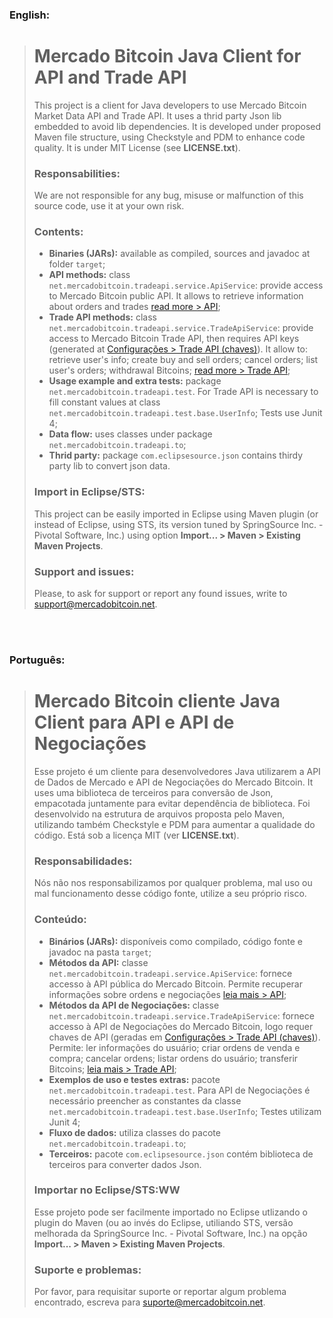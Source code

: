 ### English:

<blockquote>

# Mercado Bitcoin Java Client for API and Trade API

This project is a client for Java developers to use Mercado Bitcoin Market Data API and Trade API. It uses a thrid party Json lib embedded to avoid lib dependencies. It is developed under proposed Maven file structure, using Checkstyle and PDM to enhance code quality. It is under MIT License (see **LICENSE.txt**).


### Responsabilities:

We are not responsible for any bug, misuse or malfunction of this source code, use it at your own risk.


### Contents:
 - **Binaries (JARs):** available as compiled, sources and javadoc at folder ``target``;
 - **API methods:** class ``net.mercadobitcoin.tradeapi.service.ApiService``: provide access to Mercado Bitcoin public API. It allows to retrieve information about orders and trades [read more > API](https://www.mercadobitcoin.net/api/);
 - **Trade API methods:** class ``net.mercadobitcoin.tradeapi.service.TradeApiService``: provide access to Mercado Bitcoin Trade API, then requires API keys (generated at [Configurações > Trade API (chaves)](https://www.mercadobitcoin.net/tapi/configuracoes/)). It allow to: retrieve user's info; create buy and sell orders; cancel orders; list user's orders; withdrawal Bitcoins; [read more > Trade API](https://www.mercadobitcoin.net/trade-api/);
 - **Usage example and extra tests:** package ``net.mercadobitcoin.tradeapi.test``. For Trade API is necessary to fill constant values at class ``net.mercadobitcoin.tradeapi.test.base.UserInfo``; Tests use Junit 4;
 - **Data flow:** uses classes under package ``net.mercadobitcoin.tradeapi.to``;
 - **Thrid party:** package ``com.eclipsesource.json`` contains thirdy party lib to convert json data. 


### Import in Eclipse/STS:

This project can be easily imported in Eclipse using Maven plugin (or instead of Eclipse, using STS, its version tuned by SpringSource Inc. - Pivotal Software, Inc.) using option **Import... > Maven > Existing Maven Projects**.


### Support and issues:

Please, to ask for support or report any found issues, write to support@mercadobitcoin.net.

</blockquote>


<br/><br/>

### Português:

<blockquote>

# Mercado Bitcoin cliente Java Client para API e API de Negociações

Esse projeto é um cliente para desenvolvedores Java utilizarem a API de Dados de Mercado e API de Negociações do Mercado Bitcoin. It uses uma biblioteca de terceiros para conversão de Json, empacotada juntamente para evitar dependência de biblioteca. Foi desenvolvido na estrutura de arquivos proposta pelo Maven, utilizando também Checkstyle e PDM para aumentar a qualidade do código. Está sob a licença MIT (ver **LICENSE.txt**).


### Responsabilidades:

Nós não nos responsabilizamos por qualquer problema, mal uso ou mal funcionamento desse código fonte, utilize a seu próprio risco.


### Conteúdo:
 - **Binários (JARs):** disponíveis como compilado, código fonte e javadoc na pasta ``target``;
 - **Métodos da API:** classe ``net.mercadobitcoin.tradeapi.service.ApiService``: fornece accesso à API pública do Mercado Bitcoin. Permite recuperar informações sobre ordens e negociações [leia mais > API](https://www.mercadobitcoin.net/api/);
 - **Métodos da API de Negociações:** classe ``net.mercadobitcoin.tradeapi.service.TradeApiService``: fornece accesso à API de Negociações do Mercado Bitcoin, logo requer chaves de API (geradas em [Configurações > Trade API (chaves)](https://www.mercadobitcoin.net/tapi/configuracoes/)). Permite: ler informações do usuário; criar ordens de venda e compra; cancelar ordens; listar ordens do usuário; transferir Bitcoins; [leia mais > Trade API](https://www.mercadobitcoin.net/trade-api/);
 - **Exemplos de uso e testes extras:** pacote ``net.mercadobitcoin.tradeapi.test``. Para API de Negociações é necessário preencher as constantes da classe ``net.mercadobitcoin.tradeapi.test.base.UserInfo``; Testes utilizam Junit 4;
 - **Fluxo de dados:** utiliza classes do pacote ``net.mercadobitcoin.tradeapi.to``;
 - **Terceiros:** pacote ``com.eclipsesource.json`` contém biblioteca de terceiros para converter dados Json. 


### Importar no Eclipse/STS:WW

Esse projeto pode ser facilmente importado no Eclipse utlizando o plugin do Maven (ou ao invés do Eclipse, utiliando STS, versão melhorada da SpringSource Inc. - Pivotal Software, Inc.) na opção  **Import... > Maven > Existing Maven Projects**.


### Suporte e problemas:

Por favor, para requisitar suporte or reportar algum problema encontrado, escreva para suporte@mercadobitcoin.net.

</blockquote>